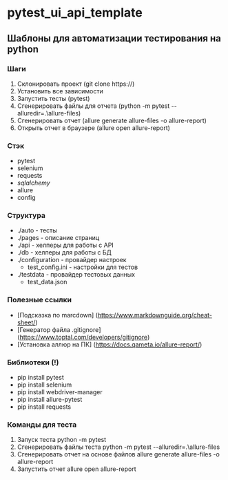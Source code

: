 # pytest_ui_api_template

## Шаблоны для автоматизации тестирования на python

### Шаги

1. Склонировать проект (git clone https://)
2. Установить все зависимости
3. Запустить тесты (pytest)
4. Cгенерировать файлы для отчета (python -m pytest --alluredir=.\allure-files)
5. Cгенерировать отчет (allure generate allure-files -o allure-report)
6. Открыть отчет в браузере (allure open allure-report)

### Стэк

- pytest
- selenium
- requests
- _sqlalchemy_
- allure
- config

### Структура

- ./auto - тесты
- ./pages - описание страниц
- ./api - хелперы для работы с API
- ./db - хелперы для работы с БД
- ./configuration - провайдер настроек
  - test_config.ini - настройки для тестов
- ./testdata - провайдер тестовых данных
  - test_data.json

### Полезные ссылки

- [Подсказка по marcdown] (<https://www.markdownguide.org/cheat-sheet/>)
- [Генератор файла .gitignore] (<https://www.toptal.com/developers/gitignore>)
- [Установка аллюр на ПК] (<https://docs.qameta.io/allure-report/>)

### Библиотеки (!)

- pip install pytest
- pip install selenium
- pip install webdriver-manager
- pip install allure-pytest
- pip install requests

### Команды для теста

1. Запуск теста  python -m pytest
2. Сгенерировать файлы теста python -m pytest --alluredir=.\allure-files
3. Сгенерировать отчет на основе файлов allure generate allure-files -o allure-report
4. Запустить отчет allure open allure-report
